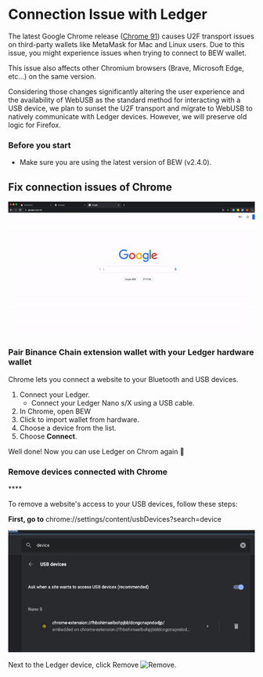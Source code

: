 # Connection Issue with Ledger

The latest Google Chrome release \([Chrome 91](https://chromium.googlesource.com/chromium/src/+log/90.0.4430.212..91.0.4472.77?pretty=fuller&n=10000)\)  causes U2F transport issues on third-party wallets like MetaMask for Mac and Linux users. Due to this issue, you might experience issues when trying to connect to BEW wallet. 

This issue also affects other Chromium browsers \(Brave, Microsoft Edge, etc…\) on the same version. 

Considering those changes significantly altering the user experience and the availability of WebUSB as the standard method for interacting with a USB device, we plan to sunset the U2F transport and migrate to WebUSB to natively communicate with Ledger devices. However, we will preserve old logic for Firefox. 

### Before you start

* Make sure you are using the latest version of BEW \(v2.4.0\). 

## Fix connection issues of Chrome

![](../.gitbook/assets/ezgif-3-8388cfb9e5fd.gif)

### Pair Binance Chain extension wallet with your Ledger hardware wallet

Chrome lets you connect a website to your Bluetooth and USB devices. 

1. Connect your Ledger.
   * Connect your Ledger Nano s/X using a USB cable.
2. In Chrome, open BEW
3. Click to import wallet from hardware.
4. Choose a device from the list.
5. Choose **Connect**.

Well done! Now you can use Ledger on Chrom again 🎉

### Remove devices connected with Chrome

\*\*\*\*

To remove a website's access to your USB devices, follow these steps:

**First, go to** chrome://settings/content/usbDevices?search=device 

![](../.gitbook/assets/image%20%2863%29.png)

Next to the Ledger device, click Remove ![Remove](https://lh3.googleusercontent.com/xCpR2wcJLqNt3syGBZWIXWJnNDZieI6aPfEDyL1Ts5Vn7nR0eQ7YK7MdELRVhwfkPEc).



